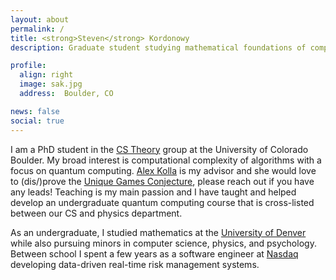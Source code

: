 ```yaml
---
layout: about
permalink: /
title: <strong>Steven</strong> Kordonowy
description: Graduate student studying mathematical foundations of computer science

profile:
  align: right
  image: sak.jpg
  address:  Boulder, CO

news: false
social: true
---
```

I am a PhD student in the [CS Theory](https://www.colorado.edu/cs-theory) group at the University of Colorado Boulder. My broad interest is computational complexity of algorithms with a focus on quantum computing. [Alex Kolla](https://home.cs.colorado.edu/~alko5368/) is my advisor and she would love to (dis/)prove the [Unique Games Conjecture](https://en.wikipedia.org/wiki/Unique_games_conjecture), please reach out if you have any leads! Teaching is my main passion and I have taught and helped develop an undergraduate quantum computing course that is cross-listed between our CS and physics department. 

 As an undergraduate, I studied mathematics at the [University of Denver](https://www.math.du.edu/) while also pursuing minors in computer science, physics, and psychology. Between school I spent a few years as a software engineer at [Nasdaq](https://www.nasdaq.com/solutions/nasdaq-financial-framework-nff) developing data-driven real-time risk management systems.

<!-- Maybe have a work section?
Between school, I spent half a decade working as a software engineer and architect. Most of the time I worked at Nasdaq, Inc. where I worked on real-time risk management applications. I am most comfortable working in Python or Java but would love to work
more seriously in a purely functional language.
 -->

